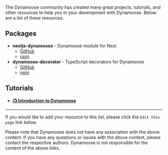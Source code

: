 The Dynamoose community has created many great projects, tutorials, and other resources to help you in your development with Dynamoose. Below are a list of these resources.

## Packages

- **nestjs-dynamoose** - Dynamoose module for Nest
	- [GitHub](https://github.com/hardyscc/nestjs-dynamoose)
	- [npm](https://www.npmjs.com/package/nestjs-dynamoose)
- **dynamoose-decorator** - TypeScript decorators for Dynamoose
	- [GitHub](https://github.com/p1ayground/dynamoose-decorator)
	- [npm](https://www.npmjs.com/package/dynamoose-decorator)

## Tutorials

- **[📺 Introduction to Dynamoose](https://learn.rrainn.com/courses/dd4dc0b8-f97d-4a77-9ce5-337d9bb15771?ref=dynamooseWebsite)**

---

If you would like to add your resource to this list, please click the `Edit this page` link below.

Please note that Dynamoose does not have any association with the above content. If you have any questions or issues with the above content, please contact the respective authors. Dynamoose is not responsible for the content of the above links.
